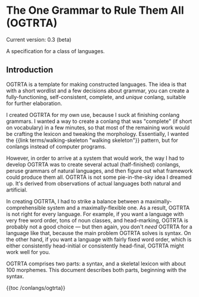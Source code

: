 <style>:root {--body-width: 80em}</style>

# The One Grammar to Rule Them All (OGTRTA)

Current version: 0.3 (beta)

A specification for a class of languages.

## Introduction

OGTRTA is a template for making constructed languages. The idea is that with a short wordlist and a few decisions about grammar, you can create a fully-functioning, self-consistent, complete, and _unique_ conlang, suitable for further elaboration.

I created OGTRTA for my own use, because I suck at finishing conlang grammars. I wanted a way to create a conlang that was "complete" (if short on vocabulary) in a few minutes, so that most of the remaining work would be crafting the lexicon and tweaking the morphology. Essentially, I wanted the {{link terms/walking-skeleton "walking skeleton"}} pattern, but for conlangs instead of computer programs.

However, in order to arrive at a system that would work, the way I had to develop OGTRTA was to create several actual (half-finished) conlangs, peruse grammars of natural languages, and then figure out what framework could produce them all. OGTRTA is not some pie-in-the-sky idea I dreamed up. It's derived from observations of actual languages both natural and artificial.

In creating OGTRTA, I had to strike a balance between a maximally-comprehensible system and a maximally-flexible one. As a result,
OGTRTA is not right for every language. For example, if you want a language with very free word order, tons of noun classes, and head-marking, OGTRTA is probably not a good choice — but then again, you don't _need_ OGTRTA for a language like that, because the main problem OGTRTA solves is syntax. On the other hand, if you want a language with fairly fixed word order, which is either consistently head-initial or consistently head-final, OGTRTA might work well for you.

OGTRTA comprises two parts: a syntax, and a skeletal lexicon with about 100 morphemes. This document describes both parts, beginning with the syntax.

{{toc /conlangs/ogtrta}}

<!--

Esperanto grammar
-------------------------------------------
Correlatives                 DONE

Sections of the Verdurian reference grammar
-------------------------------------------
Phonology                    out of scope
Consonants                   out of scope
Vowels                       out of scope
Phonotactics                 out of scope
Syllabification              out of scope
Stress                       out of scope
The Alphabet                 out of scope
Diacritics                   out of scope
Capitalization rules         out of scope
Punctuation                  out of scope
Morphology                   -
Verbal morphology            -
Infinitive                   DONE
Person/number endings        DONE
Tensed forms                 DONE
Full examples                -
Irregularities               out of scope
Present tense                DONE
Past and past anterior tense DONE
Future tense                 DONE
Conditional                  DONE
Imperative                   DONE
The classical imperative     DONE
Participles                  DONE
Nominal morphology           -
Cases                        out of scope
Masculine declension         -
Feminine declensions         -
Poetic accusative            -
Final stress                 -
Irregularities               -
Adjectives                   DONE
Articles                     DONE
Personal pronouns            DONE
Relative and interrogative pronouns DONE
Derivational morphology      -
Nominalizations              DONE
Adjectivizations             DONE
Verbalizations               DONE
Compounds                    out of scope
Preposition + verb           -
Two-word compounds           -
Sound patterns               -
Gender adjustment            -
Diminutives and augmentatives -
Parts of speech: User manual -
The verbal system            -
Time                         -
Aspect                       -
Dénuo (habitual)             DONE
Siča (progressive)           DONE
Núnece (closeness to present) DONE
Ya, yatá (completive)        DONE
Za (inceptive)               DONE
The conditional              DONE
Infinitive                   DONE
Participles                  DONE
Past and present             DONE
One who does                 DONE
Gerund                       DONE
Reflexives                   DONE
Valence                      DONE
Reducing valence             DONE
Increasing valence           DONE
Pitfalls                     -
Ditransitives                -
All about nouns              -
Nominative                   -
Accusative                   -
Dative                       -
The dative of relation       -
Genitive                     DONE
Partitive                    -
With locations               -
NP order                     -
Nouns on nouns               -
Gender mismatches            -
Anaphora                     DONE
Personal pronouns            DONE
Subject position             -
Predicates                   -
Object position              -
Pronominal gender            -
Reflexives                   DONE
Each other                   DONE
Impersonal tu                -
The formal you               -
Indefinite pronouns          -
Determiners                  -
Articles                     DONE
Demonstrative prefixes       -
Interrogative kî             DONE
Quantifiers                  DONE
Adjectival anaphora          DONE
Verbal anaphora              DONE
Kies ‘do what’               DONE
Fassec ‘do that’             DONE
Ozë                          DONE
Prepositions                 DONE
Case usage                   -
Prepositional prefixes       -
Numbers                      -
Morphology                   -
Cardinals                    DONE
Mathematical symbols         -
Constructions                -
Sentence order               DONE
Re-ordering                  TODO
Negation                     TODO
Other negative words         TODO
Questions                    -
Yes/no questions             DONE
Interrogative questions      DONE
Adverbials                   TODO
Transformations              TODO
Sentential arguments         DONE
Sentential objects           DONE
Sentential subjects          DONE
Serial verbs and Equi NP deletion -
Whether                      DONE
Nominalization               TODO
Other forms of subordination TODO
Relative clauses             DONE
Subordination using ke       TODO
Other subordinators          TODO
Headless relatives           TODO
Indefinite referents         TODO
Nonrestrictive clauses       TODO
Conditions                   TODO
The use of esli ‘if’         TODO
Implied ‘if’                 TODO
Comparatives                 TODO
Superlatives                 TODO
Fun with esan                TODO
Esan inversion               TODO
Existentials                 TODO
Clefting                     TODO
Other transformations        TODO
Constituent dislocation      TODO
Deletions                    TODO
Sluicing                     TODO
Gapping                      TODO
Stripping                    TODO
Negative raising             TODO
Pronoun hopping              TODO
Že-clefting and raising      TODO
Semantic fields              -
Polite expressions           out of scope
Greetings                    out of scope
Other polite expressions     out of scope
Kinship terms                out of scope
Direct descent               out of scope
Prefixes                     out of scope
Notes                        out of scope
Time                         out of scope
Telling time                 out of scope
Days of the week             out of scope
The year                     out of scope
Other time expressions       out of scope
Weather                      out of scope
Pragmatic particles          TODO
Dialects                     out of scope
Samples                      -
-->
